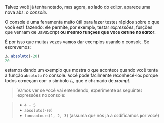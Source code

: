 Talvez você já tenha notado, mas agora, ao lado do editor, aparece uma nova aba: o _console_.

O console é uma ferramenta muito útil para fazer testes rápidos sobre o que você está fazendo: ele permite, por exemplo, testar _expressões_, funções que venham de JavaScript **ou mesmo funções que você define no editor**.

É por isso que muitas vezes vamos dar exemplos usando o console. Se escrevemos:

``` javascript
ム absoluto(-20)
20
```

estamos dando um exemplo que mostra o que acontece quando você tenta a função `absoluto` no console. Você pode facilmente reconhecê-los porque todos começam com o símbolo `ム`, que é chamado de _prompt_.

> Vamos ver se você vai entendendo, experimente as seguintes expressões no console:

> * `4 + 5`
> * `absoluto(-20)` 
> * `funcaoLouca(1, 2, 3)` (assuma que nós já a codificamos por você)
